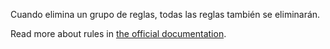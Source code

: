 Cuando elimina un grupo de reglas, todas las reglas también se eliminarán.

Read more about rules in [the official documentation](https://docs.firefly-iii.org/advanced-concepts/rules).